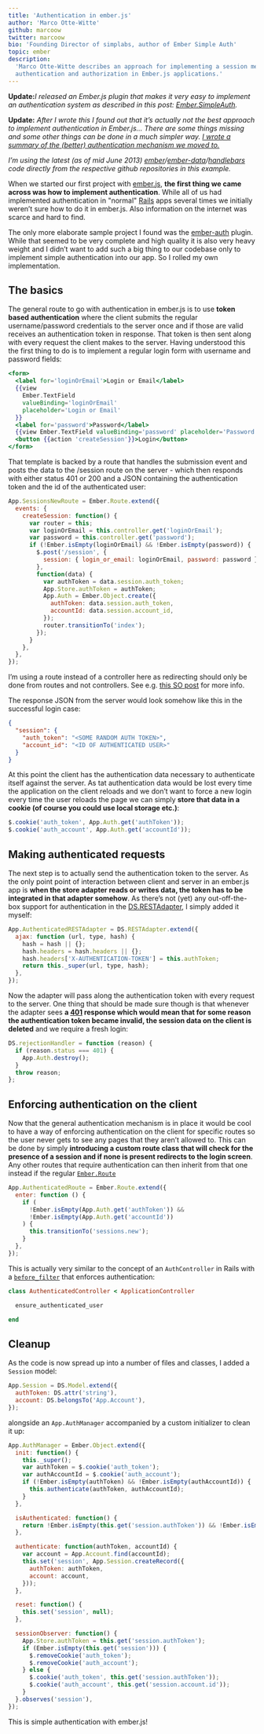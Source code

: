 ```yaml
---
title: 'Authentication in ember.js'
author: 'Marco Otte-Witte'
github: marcoow
twitter: marcoow
bio: 'Founding Director of simplabs, author of Ember Simple Auth'
topic: ember
description:
  'Marco Otte-Witte describes an approach for implementing a session mechanism,
  authentication and authorization in Ember.js applications.'
---
```


**Update:**_I released an Ember.js plugin that makes it very easy to implement
an authentication system as described in this post:
[Ember.SimpleAuth](/blog/2013/10/09/embersimpleauth)._

**Update:** _After I wrote this I found out that it’s actually not the best
approach to implement authentication in Ember.js… There are some things missing
and some other things can be done in a much simpler way.
[I wrote a summary of the (better) authentication mechanism we moved to.](/blog/2013/08/08/better-authentication-in-emberjs '(better) authnetication with ember.js')_

_I’m using the latest (as of mid June 2013)
[ember](https://github.com/emberjs/ember.js)/[ember-data](https://github.com/emberjs/data)/[handlebars](https://github.com/wycats/handlebars.js)
code directly from the respective github repositories in this example._

<!--break-->

When we started our first project with [ember.js](http://emberjs.com), **the
first thing we came across was how to implement authentication**. While all of
us had implemented authentication in "normal" [Rails](http://rubyonrails.org)
apps several times we initially weren’t sure how to do it in ember.js. Also
information on the internet was scarce and hard to find.

The only more elaborate sample project I found was the
[ember-auth](https://github.com/heartsentwined/ember-auth) plugin. While that
seemed to be very complete and high quality it is also very heavy weight and I
didn’t want to add such a big thing to our codebase only to implement simple
authentication into our app. So I rolled my own implementation.

## The basics

The general route to go with authentication in ember.js is to use **token based
authentication** where the client submits the regular username/password
credentials to the server once and if those are valid receives an authentication
token in response. That token is then sent along with every request the client
makes to the server. Having understood this the first thing to do is to
implement a regular login form with username and password fields:

```hbs
<form>
  <label for='loginOrEmail'>Login or Email</label>
  {{view
    Ember.TextField
    valueBinding='loginOrEmail'
    placeholder='Login or Email'
  }}
  <label for='password'>Password</label>
  {{view Ember.TextField valueBinding='password' placeholder='Password'}}
  <button {{action 'createSession'}}>Login</button>
</form>
```

That template is backed by a route that handles the submission event and posts
the data to the /session route on the server - which then responds with either
status 401 or 200 and a JSON containing the authentication token and the id of
the authenticated user:

<!-- prettier-ignore -->
```js
App.SessionsNewRoute = Ember.Route.extend({
  events: {
    createSession: function() {
      var router = this;
      var loginOrEmail = this.controller.get('loginOrEmail');
      var password = this.controller.get('password');
      if (!Ember.isEmpty(loginOrEmail) && !Ember.isEmpty(password)) {
        $.post('/session', {
          session: { login_or_email: loginOrEmail, password: password },
        },
        function(data) {
          var authToken = data.session.auth_token;
          App.Store.authToken = authToken;
          App.Auth = Ember.Object.create({
            authToken: data.session.auth_token,
            accountId: data.session.account_id,
          });
          router.transitionTo('index');
        });
      }
    },
  },
});
```

I’m using a route instead of a controller here as redirecting should only be
done from routes and not controllers. See e.g.
[this SO post](http://stackoverflow.com/questions/11552417/emberjs-how-to-transition-to-a-router-from-a-controllers-action/11555014#11555014)
for more info.

The response JSON from the server would look somehow like this in the successful
login case:

```json
{
  "session": {
    "auth_token": "<SOME RANDOM AUTH TOKEN>",
    "account_id": "<ID OF AUTHENTICATED USER>"
  }
}
```

At this point the client has the authentication data necessary to authenticate
itself against the server. As tat authentication data would be lost every time
the application on the client reloads and we don’t want to force a new login
every time the user reloads the page we can simply **store that data in a cookie
(of course you could use local storage etc.)**:

```js
$.cookie('auth_token', App.Auth.get('authToken'));
$.cookie('auth_account', App.Auth.get('accountId'));
```

## Making authenticated requests

The next step is to actually send the authentication token to the server. As the
only point point of interaction between client and server in an ember.js app is
**when the store adapter reads or writes data, the token has to be integrated in
that adapter somehow**. As there’s not (yet) any out-off-the-box support for
authentication in the
[DS.RESTAdapter](https://github.com/emberjs/data/blob/v3.9.0/addon/adapters/rest.js),
I simply added it myself:

```js
App.AuthenticatedRESTAdapter = DS.RESTAdapter.extend({
  ajax: function (url, type, hash) {
    hash = hash || {};
    hash.headers = hash.headers || {};
    hash.headers['X-AUTHENTICATION-TOKEN'] = this.authToken;
    return this._super(url, type, hash);
  },
});
```

Now the adapter will pass along the authentication token with every request to
the server. One thing that should be made sure though is that whenever the
adapter sees **a
[401](https://en.wikipedia.org/wiki/List_of_HTTP_status_codes#401) response
which would mean that for some reason the authentication token became invalid,
the session data on the client is deleted** and we require a fresh login:

```js
DS.rejectionHandler = function (reason) {
  if (reason.status === 401) {
    App.Auth.destroy();
  }
  throw reason;
};
```

## Enforcing authentication on the client

Now that the general authentication mechanism is in place it would be cool to
have a way of enforcing authentication on the client for specific routes so the
user never gets to see any pages that they aren’t allowed to. This can be done
by simply **introducing a custom route class that will check for the presence of
a session and if none is present redirects to the login screen**. Any other
routes that require authentication can then inherit from that one instead if the
regular [`Ember.Route`](http://emberjs.com/api/classes/Ember.Route.html)

```js
App.AuthenticatedRoute = Ember.Route.extend({
  enter: function () {
    if (
      !Ember.isEmpty(App.Auth.get('authToken')) &&
      !Ember.isEmpty(App.Auth.get('accountId'))
    ) {
      this.transitionTo('sessions.new');
    }
  },
});
```

This is actually very similar to the concept of an `AuthController` in Rails
with a
[`before_filter`](http://api.rubyonrails.org/classes/AbstractController/Callbacks/ClassMethods.html#method-i-before_filter)
that enforces authentication:

```rb
class AuthenticatedController < ApplicationController

  ensure_authenticated_user

end
```

## Cleanup

As the code is now spread up into a number of files and classes, I added a
`Session` model:

```js
App.Session = DS.Model.extend({
  authToken: DS.attr('string'),
  account: DS.belongsTo('App.Account'),
});
```

alongside an `App.AuthManager` accompanied by a custom initializer to clean it
up:

<!-- prettier-ignore -->
```js
App.AuthManager = Ember.Object.extend({
  init: function() {
    this._super();
    var authToken = $.cookie('auth_token');
    var authAccountId = $.cookie('auth_account');
    if (!Ember.isEmpty(authToken) && !Ember.isEmpty(authAccountId)) {
      this.authenticate(authToken, authAccountId);
    }
  },

  isAuthenticated: function() {
    return !Ember.isEmpty(this.get('session.authToken')) && !Ember.isEmpty(this.get('session.account'));
  },

  authenticate: function(authToken, accountId) {
    var account = App.Account.find(accountId);
    this.set('session', App.Session.createRecord({
      authToken: authToken,
      account: account,
    }));
  },

  reset: function() {
    this.set('session', null);
  },

  sessionObserver: function() {
    App.Store.authToken = this.get('session.authToken');
    if (Ember.isEmpty(this.get('session'))) {
      $.removeCookie('auth_token');
      $.removeCookie('auth_account');
    } else {
      $.cookie('auth_token', this.get('session.authToken'));
      $.cookie('auth_account', this.get('session.account.id'));
    }
  }.observes('session'),
});
```

This is simple authentication with ember.js!
